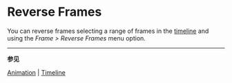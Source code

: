 # Reverse Frames

You can reverse frames selecting a range of frames in the
[timeline](timeline.md) and using the _Frame > Reverse Frames_ menu
option.

---

**参见**

[Animation](animation.md) |
[Timeline](timeline.md)
